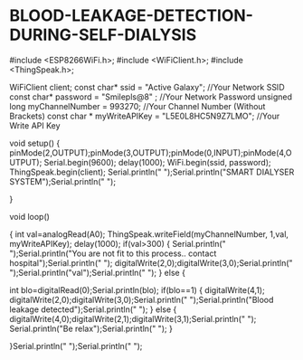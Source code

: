 # BLOOD-LEAKAGE-DETECTION-DURING-SELF-DIALYSIS
#include <ESP8266WiFi.h>;
#include <WiFiClient.h>;
#include <ThingSpeak.h>;

WiFiClient client;
const char* ssid = "Active Galaxy"; //Your Network SSID
const char* password = "Smilepls@8" ; //Your Network Password
unsigned long myChannelNumber = 993270; //Your Channel Number (Without Brackets)
const char * myWriteAPIKey = "L5E0L8HC5N9Z7LMO"; //Your Write API Key


void setup()
{
  pinMode(2,OUTPUT);pinMode(3,OUTPUT);pinMode(0,INPUT);pinMode(4,OUTPUT);
Serial.begin(9600);
delay(1000);
WiFi.begin(ssid, password);
ThingSpeak.begin(client);
Serial.println(" ");Serial.println("SMART DIALYSER SYSTEM");Serial.println(" ");

}


void loop()

{
int val=analogRead(A0);
ThingSpeak.writeField(myChannelNumber, 1,val, myWriteAPIKey); delay(1000); 
if(val>300)
{
  Serial.println(" ");Serial.println("You are not fit to this process.. contact hospital");Serial.println(" ");
digitalWrite(2,0);digitalWrite(3,0);Serial.println(" ");Serial.println("val");Serial.println(" ");
}
else
{
  
  
  int blo=digitalRead(0);Serial.println(blo);
  if(blo==1)
  {
  digitalWrite(4,1); digitalWrite(2,0);digitalWrite(3,0);Serial.println(" ");Serial.println("Blood leakage detected");Serial.println(" ");
  }
  else
  {
    digitalWrite(4,0);digitalWrite(2,1);digitalWrite(3,1);Serial.println(" "); Serial.println("Be relax");Serial.println(" ");
  }

}Serial.println(" ");Serial.println(" ");
